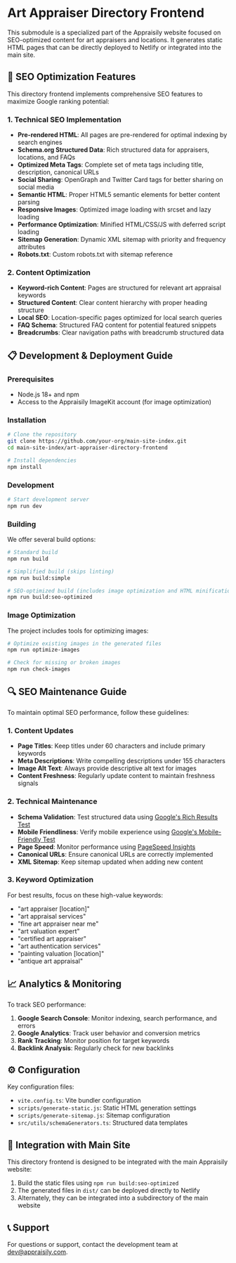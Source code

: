 # Art Appraiser Directory Frontend

This submodule is a specialized part of the Appraisily website focused on SEO-optimized content for art appraisers and locations. It generates static HTML pages that can be directly deployed to Netlify or integrated into the main site.

## 🚀 SEO Optimization Features

This directory frontend implements comprehensive SEO features to maximize Google ranking potential:

### 1. Technical SEO Implementation

- **Pre-rendered HTML**: All pages are pre-rendered for optimal indexing by search engines
- **Schema.org Structured Data**: Rich structured data for appraisers, locations, and FAQs
- **Optimized Meta Tags**: Complete set of meta tags including title, description, canonical URLs
- **Social Sharing**: OpenGraph and Twitter Card tags for better sharing on social media
- **Semantic HTML**: Proper HTML5 semantic elements for better content parsing
- **Responsive Images**: Optimized image loading with srcset and lazy loading
- **Performance Optimization**: Minified HTML/CSS/JS with deferred script loading
- **Sitemap Generation**: Dynamic XML sitemap with priority and frequency attributes
- **Robots.txt**: Custom robots.txt with sitemap reference

### 2. Content Optimization

- **Keyword-rich Content**: Pages are structured for relevant art appraisal keywords
- **Structured Content**: Clear content hierarchy with proper heading structure
- **Local SEO**: Location-specific pages optimized for local search queries
- **FAQ Schema**: Structured FAQ content for potential featured snippets
- **Breadcrumbs**: Clear navigation paths with breadcrumb structured data

## 📋 Development & Deployment Guide

### Prerequisites

- Node.js 18+ and npm
- Access to the Appraisily ImageKit account (for image optimization)

### Installation

```bash
# Clone the repository
git clone https://github.com/your-org/main-site-index.git
cd main-site-index/art-appraiser-directory-frontend

# Install dependencies
npm install
```

### Development

```bash
# Start development server
npm run dev
```

### Building

We offer several build options:

```bash
# Standard build
npm run build

# Simplified build (skips linting)
npm run build:simple

# SEO-optimized build (includes image optimization and HTML minification)
npm run build:seo-optimized
```

### Image Optimization

The project includes tools for optimizing images:

```bash
# Optimize existing images in the generated files
npm run optimize-images

# Check for missing or broken images
npm run check-images
```

## 🔍 SEO Maintenance Guide

To maintain optimal SEO performance, follow these guidelines:

### 1. Content Updates

- **Page Titles**: Keep titles under 60 characters and include primary keywords
- **Meta Descriptions**: Write compelling descriptions under 155 characters
- **Image Alt Text**: Always provide descriptive alt text for images
- **Content Freshness**: Regularly update content to maintain freshness signals

### 2. Technical Maintenance

- **Schema Validation**: Test structured data using [Google's Rich Results Test](https://search.google.com/test/rich-results)
- **Mobile Friendliness**: Verify mobile experience using [Google's Mobile-Friendly Test](https://search.google.com/test/mobile-friendly)
- **Page Speed**: Monitor performance using [PageSpeed Insights](https://pagespeed.web.dev/)
- **Canonical URLs**: Ensure canonical URLs are correctly implemented
- **XML Sitemap**: Keep sitemap updated when adding new content

### 3. Keyword Optimization

For best results, focus on these high-value keywords:

- "art appraiser [location]"
- "art appraisal services"
- "fine art appraiser near me"
- "art valuation expert"
- "certified art appraiser"
- "art authentication services"
- "painting valuation [location]"
- "antique art appraisal"

## 📈 Analytics & Monitoring

To track SEO performance:

1. **Google Search Console**: Monitor indexing, search performance, and errors
2. **Google Analytics**: Track user behavior and conversion metrics
3. **Rank Tracking**: Monitor position for target keywords
4. **Backlink Analysis**: Regularly check for new backlinks

## ⚙️ Configuration

Key configuration files:

- `vite.config.ts`: Vite bundler configuration
- `scripts/generate-static.js`: Static HTML generation settings
- `scripts/generate-sitemap.js`: Sitemap configuration
- `src/utils/schemaGenerators.ts`: Structured data templates

## 🧩 Integration with Main Site

This directory frontend is designed to be integrated with the main Appraisily website:

1. Build the static files using `npm run build:seo-optimized`
2. The generated files in `dist/` can be deployed directly to Netlify
3. Alternately, they can be integrated into a subdirectory of the main website

## 📞 Support

For questions or support, contact the development team at [dev@appraisily.com](mailto:dev@appraisily.com).